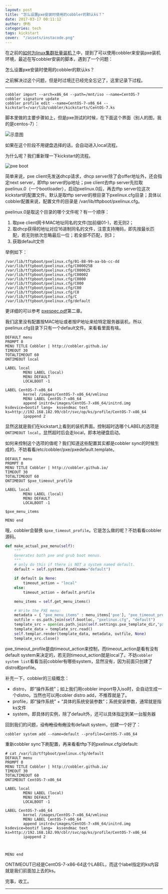 ```yaml
---
layout: post
title: "怎么设置pxe安装时使用的cobbler的默认ks？"
date: 2017-03-17 00:11:12
author: 伊布
categories: tech
tags: kickstart
cover:  "/assets/instacode.png"
---
```



在之前的[如何为linux集群批量装机？](http://www.datastart.cn/tech/2016/08/20/kickstart.html)中，提到了可以使用cobbler来安装pxe装机环境，最近在写cobbler安装的脚本，遇到了一个问题：

怎么设置pxe安装时使用的cobbler的默认ks？

之前解决过这个问题，但是时过境迁已经完全忘记了，这里记录下过程。

---

```
cobbler import --arch=x86_64 --path=/mnt/iso --name=CentOS-7
cobbler signature update
cobbler profile edit --name=CentOS-7-x86_64 --kickstart=/var/lib/cobbler/kickstarts/CentOS-7.ks
```

脚本里做的主要步骤如上，但是pxe测试的时候，在下面这个界面（别人的图，我的是centos-7）：

![示意图](http://www.unixmen.com/wp-content/uploads/2014/07/CentOS-6.5-PXE-Client-Running-Oracle-VM-VirtualBox_010.png)

如果在这个阶段不用键盘选择的话，会自动进入local流程。

为什么呢？我们重新理一下kickstart的流程。

![pxe boot](http://7xir15.com1.z0.glb.clouddn.com/pxe-boot.png)

简单来说，pxe client先发送dhcp请求，dhcp server除了会offer地址外，还会指定next server，即tftp server的ip地址；pxe client去tftp server先拉取pxelinux.0（一个bootloader），启动pxelinux.0后，再去tftp server拉这次kickstart的配置文件。默认是取tftp server的根目录下pxelinux.cfg目录；具体以cobbler配置来说，配置文件的目录是 /var/lib/tftpboot/pxelinux.cfg。

pxelinux.0是取这个目录的哪个文件呢？有一个顺序：

1. 取pxe client网卡MAC地址同名的文件(加前缀01-)，若无则2；
2. 取dhcp获得的地址对应16进制同名的文件，注意支持掩码，即先按最长匹配，若无则依次忽略最后一位；若全部不匹配，则3；
3. 获取default文件

举例如下：

```
/var/lib/tftpboot/pxelinux.cfg/01-88-99-aa-bb-cc-dd
/var/lib/tftpboot/pxelinux.cfg/C000025B
/var/lib/tftpboot/pxelinux.cfg/C000025
/var/lib/tftpboot/pxelinux.cfg/C00002
/var/lib/tftpboot/pxelinux.cfg/C0000
/var/lib/tftpboot/pxelinux.cfg/C000
/var/lib/tftpboot/pxelinux.cfg/C00
/var/lib/tftpboot/pxelinux.cfg/C0
/var/lib/tftpboot/pxelinux.cfg/C
/var/lib/tftpboot/pxelinux.cfg/default
```

更详细的可以参考 [pxespec.pdf](http://www.pix.net/software/pxeboot/archive/pxespec.pdf.)第二章。

我们这里没有配置按MAC地址或者按IP地址来给特定服务器装机，所以pxelinux.cfg目录下只有一个default文件。来看看里面有啥。

```
DEFAULT menu
PROMPT 0
MENU TITLE Cobbler | http://cobbler.github.io/
TIMEOUT 30
TOTALTIMEOUT 60
ONTIMEOUT local

LABEL local
        MENU LABEL (local)
        MENU DEFAULT
        LOCALBOOT -1

LABEL CentOS-7-x86_64
        kernel /images/CentOS-7-x86_64/vmlinuz
        MENU LABEL CentOS-7-x86_64
        append initrd=/images/CentOS-7-x86_64/initrd.img ksdevice=bootif lang=  kssendmac text  ks=http://192.168.182.99/cblr/svc/op/ks/profile/CentOS-7-x86_64
        ipappend 2
```

显然这就是我们在kickstart上看到的装机界面。控制超时选哪个LABEL的选项是`ONTIMEOUT local`，显然超时后会走local，即本地硬盘启动。

如何来控制这个选项的值呢？我们知道这些配置其实都是cobbler sync的时候生成的，不妨看看/etc/cobbler/pxe/pxedefault.template。

```
DEFAULT menu
PROMPT 0
MENU TITLE Cobbler | http://cobbler.github.io/
TIMEOUT 30
TOTALTIMEOUT 60
ONTIMEOUT $pxe_timeout_profile

LABEL local
        MENU LABEL (local)
        MENU DEFAULT
        LOCALBOOT -1

$pxe_menu_items

MENU end
```

哦，cobbler会替换 `$pxe_timeout_profile`。它是怎么做的呢？不妨看看cobbler源码。

```python
def make_actual_pxe_menu(self):
    """
    Generates both pxe and grub boot menus.
    """
    # only do this if there is NOT a system named default.
    default = self.systems.find(name="default")

    if default is None:
        timeout_action = "local"
    else:
        timeout_action = default.profile

    menu_items = self.get_menu_items()

    # Write the PXE menu:
    metadata = { "pxe_menu_items" : menu_items['pxe'], "pxe_timeout_profile" : timeout_action}
    outfile = os.path.join(self.bootloc, "pxelinux.cfg", "default")
    template_src = open(os.path.join(self.settings.pxe_template_dir,"pxedefault.template"))
    template_data = template_src.read()
    self.templar.render(template_data, metadata, outfile, None)
    template_src.close()
```

pxe_timeout_profile是由timeout_action来控制，而timeout_action是看有没有default system来决定的，若无则timeout_action就是local了。不妨`cobbler system list`看看当前cobbler有哪些system，显然没有，因为前面只创建了distro和profile。

补充一下，cobbler的三级概念：

- distro， 即“操作系统”；如上我们用cobbler import导入iso时，会自动生成一个distro。当然也可以用cobler distro add，不推荐就是了。
- profile，即“操作系统” + “具体的系统安装参数”；系统安装参数，通常就是指ks文件
- system，即具体的实例，除了default外，还可以具体指定到某一台服务器

回到我们的问题，~~没有枪没有炮~~没有default system，创建一个好了：

```
cobbler system add --name=default --profile=CentOS-7-x86_64
```

重新cobbler sync下刷配置，再来看看tftp下的pxelinux.cfg/default:

```
# cat /var/lib/tftpboot/pxelinux.cfg/default
DEFAULT menu
PROMPT 0
MENU TITLE Cobbler | http://cobbler.github.io/
TIMEOUT 30
TOTALTIMEOUT 60
ONTIMEOUT CentOS-7-x86_64

LABEL local
        MENU LABEL (local)
        MENU DEFAULT
        LOCALBOOT -1

LABEL CentOS-7-x86_64
        kernel /images/CentOS-7-x86_64/vmlinuz
        MENU LABEL CentOS-7-x86_64
        append initrd=/images/CentOS-7-x86_64/initrd.img ksdevice=bootif lang=  kssendmac text  ks=http://192.168.182.99/cblr/svc/op/ks/profile/CentOS-7-x86_64
        ipappend 2



MENU end
```

ONTIMEOUT已经是CentOS-7-x86-64这个LABEL，而这个label指定的ks内容就是我们前面加上去的ks。

完事，收工。

---
